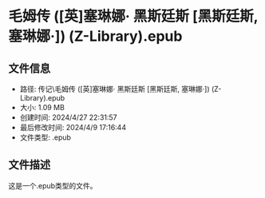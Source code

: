 ﻿# 毛姆传 ([英]塞琳娜· 黑斯廷斯 [黑斯廷斯, 塞琳娜·]) (Z-Library).epub

## 文件信息
- 路径: 传记\毛姆传 ([英]塞琳娜· 黑斯廷斯 [黑斯廷斯, 塞琳娜·]) (Z-Library).epub
- 大小: 1.09 MB
- 创建时间: 2024/4/27 22:31:57
- 最后修改时间: 2024/4/9 17:16:44
- 文件类型: .epub

## 文件描述
这是一个.epub类型的文件。

